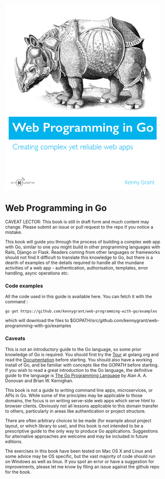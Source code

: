 ![](/cover.jpg)

# Web Programming in Go

CAVEAT LECTOR: This book is still in draft form and much content may change. Please submit an issue or pull request to the repo if you notice a mistake. 

This book will guide you through the process of building a complex web app with Go, similar to one you might build in other programming languages with Rails, Django or Flask. Readers coming from other languages or frameworks should not find it difficult to translate this knowledge to Go, but there is a dearth of examples of the details required to handle all the mundane activities of a web app - authentication, authorisation, templates, error handling, async operations etc.

### Code examples

All the code used in this guide is available here. You can fetch it with the command :

```
go get https://github.com/kennygrant/web-programming-with-go/examples
```

which will download the files to $GOPATH/src/github.com/kennygrant/web-programming-with-go/examples

### Caveats

This is not an introductory guide to the Go language, so some prior knowledge of Go is required. You should first try the [Tour](https://tour.golang.org/welcome/1) at golang.org and read the [Documentation](https://golang.org/doc/) before starting. You should also have a working install of Go, and be familiar with concepts like the GOPATH before starting. If you wish to read a great introduction to the Go language, the definitive guide to the language is [The Go Programming Language](http://www.gopl.io/) by Alan A. A. Donovan and Brian W. Kernighan.

This book is not a guide to writing command line apps, microservices, or APIs in Go. While some of the principles may be applicable to those domains, the focus is on writing serve-side web apps which serve html to browser clients. Obviously not all lessons applicable to this domain transfer to others, particularly in areas like authentication or project structure. 

There are often arbitrary choices to be made \(for example about project layout, or which library to use\), and this book is not intended to be a prescriptive guide to the only way to produce Go applications. Suggestions for alternative approaches are welcome and may be included in future editions. 

The exercises in this book have been tested on Mac OS X and Linux and some advice may be OS specific, but the vast majority of code should run on Windows as well as linux. If you spot an error or have a suggestion for improvements, please let me know by filing an issue against the github repo for the book.
